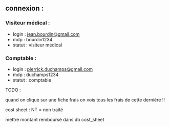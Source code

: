 ## connexion : 
### Visiteur médical :
* login : jean.bourdin@gmail.com
* mdp : bourdin1234
* statut : visiteur médical


### Comptable : 
* login : pierrick.duchamps@gmail.com
* mdp : duchamps1234
* statut : comptable

TODO : 

quand on clique sur une fiche frais on vois tous les frais de cette dernière !!


cost sheet : 
NT = non  traité


mettre montant remboursé dans db cost_sheet